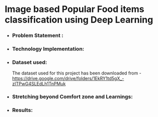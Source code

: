 # Image based Popular Food items classification using Deep Learning

 * ### Problem Statement : 
 * ### Technology Implementation: 
 * ### Dataset used: 
    The dataset used for this project has been downloaded from - https://drive.google.com/drive/folders/1EkRY1td5gX_-zITPwG4SLEdLh1TnPMuk
 * ### Stretching beyond Comfort zone and Learnings: 
 * ### Results: 
